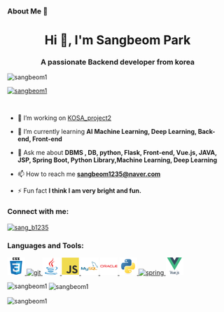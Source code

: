 ### About Me 👋

<h1 align="center">Hi 👋, I'm Sangbeom Park</h1>
<h3 align="center">A passionate Backend developer from korea</h3>

<p align="left"> <img src="https://komarev.com/ghpvc/?username=sangbeom1&label=Profile%20views&color=0e75b6&style=flat" alt="sangbeom1" /> </p>

<p align="left"> <a href="https://github.com/ryo-ma/github-profile-trophy"><img src="https://github-profile-trophy.vercel.app/?username=sangbeom1" alt="sangbeom1" /></a> </p>

<p align="left"> <a href="https://twitter.com/" target="blank"><img src="https://img.shields.io/twitter/follow/?logo=twitter&style=for-the-badge" alt="" /></a> </p>

- 🔭 I’m working on [KOSA_project2](https://github.com/sangbeom1/KOSA_project_2.git)

- 🌱 I’m currently learning **AI Machine Learning, Deep Learning, Back-end, Front-end**

- 💬 Ask me about **DBMS , DB, python, Flask, Front-end, Vue.js, JAVA, JSP, Spring Boot, Python Library,Machine Learning, Deep Learning**

- 📫 How to reach me **sangbeom1235@naver.com**

- ⚡ Fun fact **I think I am very bright and fun.**

<h3 align="left">Connect with me:</h3>
<p align="left">
<a href="https://instagram.com/sang_b1235" target="blank"><img align="center" src="https://raw.githubusercontent.com/rahuldkjain/github-profile-readme-generator/master/src/images/icons/Social/instagram.svg" alt="sang_b1235" height="30" width="40" /></a>
</p>

<h3 align="left">Languages and Tools:</h3>
<p align="left"> <a href="https://www.w3schools.com/css/" target="_blank" rel="noreferrer"> <img src="https://raw.githubusercontent.com/devicons/devicon/master/icons/css3/css3-original-wordmark.svg" alt="css3" width="40" height="40"/> </a> <a href="https://git-scm.com/" target="_blank" rel="noreferrer"> <img src="https://www.vectorlogo.zone/logos/git-scm/git-scm-icon.svg" alt="git" width="40" height="40"/> </a> <a href="https://www.java.com" target="_blank" rel="noreferrer"> <img src="https://raw.githubusercontent.com/devicons/devicon/master/icons/java/java-original.svg" alt="java" width="40" height="40"/> </a> <a href="https://developer.mozilla.org/en-US/docs/Web/JavaScript" target="_blank" rel="noreferrer"> <img src="https://raw.githubusercontent.com/devicons/devicon/master/icons/javascript/javascript-original.svg" alt="javascript" width="40" height="40"/> </a> <a href="https://www.mysql.com/" target="_blank" rel="noreferrer"> <img src="https://raw.githubusercontent.com/devicons/devicon/master/icons/mysql/mysql-original-wordmark.svg" alt="mysql" width="40" height="40"/> </a> <a href="https://www.oracle.com/" target="_blank" rel="noreferrer"> <img src="https://raw.githubusercontent.com/devicons/devicon/master/icons/oracle/oracle-original.svg" alt="oracle" width="40" height="40"/> </a> <a href="https://www.python.org" target="_blank" rel="noreferrer"> <img src="https://raw.githubusercontent.com/devicons/devicon/master/icons/python/python-original.svg" alt="python" width="40" height="40"/> </a> <a href="https://spring.io/" target="_blank" rel="noreferrer"> <img src="https://www.vectorlogo.zone/logos/springio/springio-icon.svg" alt="spring" width="40" height="40"/> </a> <a href="https://vuejs.org/" target="_blank" rel="noreferrer"> <img src="https://raw.githubusercontent.com/devicons/devicon/master/icons/vuejs/vuejs-original-wordmark.svg" alt="vuejs" width="40" height="40"/> </a> </p>

<p><img align="left" src="https://github-readme-stats.vercel.app/api/top-langs?username=sangbeom1&show_icons=true&locale=en&layout=compact" alt="sangbeom1" /></p>

<p>&nbsp;<img align="center" src="https://github-readme-stats.vercel.app/api?username=sangbeom1&show_icons=true&locale=en" alt="sangbeom1" /></p>

<p><img align="center" src="https://github-readme-streak-stats.herokuapp.com/?user=sangbeom1&" alt="sangbeom1" /></p>


